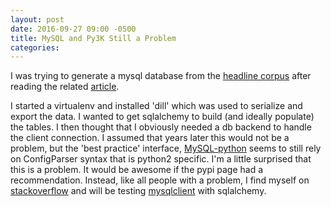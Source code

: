 ```yaml
---
layout: post
date: 2016-09-27 09:00 -0500
title: MySQL and Py3K Still a Problem
categories: 
---
```

I was trying to generate a mysql database from the [headline corpus](https://doc-08-c8-docs.googleusercontent.com/docs/securesc/ha0ro937gcuc7l7deffksulhg5h7mbp1/sch82bq420308vaf4jccgus23avbk5ua/1474956000000/11237625372748346939/*/0BwHjGgf5xZ9RclNGZWN5UHZkV2s?e=download) after reading the related [article](https://freedom-to-tinker.com/2016/09/14/all-the-news-thats-fit-to-change-insights-into-a-corpus-of-2-5-million-news-headlines/).

I started a virtualenv and installed 'dill' which was used to serialize and export the data. I wanted to get sqlalchemy to build (and ideally populate) the tables. I then thought that
I obviously needed a db backend to handle the client connection. I assumed that years
later this would not be a problem, but the 'best practice' interface, [MySQL-python](https://pypi.python.org/pypi/MySQL-python/1.2.5) seems to still rely on ConfigParser syntax that is python2 specific. I'm a little surprised that this is a problem. It would be awesome
if the pypi page had a recommendation. Instead, like all people with a problem,
I find myself on [stackoverflow](http://stackoverflow.com/questions/4960048/python-3-and-mysql#25724855) and will be testing [mysqlclient](https://pypi.python.org/pypi/mysqlclient) with sqlalchemy. 